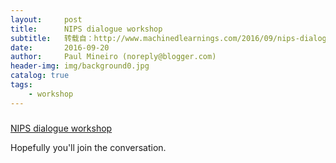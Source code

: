 ```yaml
---
layout:     post
title:      NIPS dialogue workshop
subtitle:   转载自：http://www.machinedlearnings.com/2016/09/nips-dialogue-workshop.html
date:       2016-09-20
author:     Paul Mineiro (noreply@blogger.com)
header-img: img/background0.jpg
catalog: true
tags:
    - workshop
---
```













### 
[NIPS dialogue workshop](http://www.machinedlearnings.com/2016/09/nips-dialogue-workshop.html)


Hopefully you'll join the conversation.













